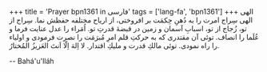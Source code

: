 +++
title = 'Prayer bpn1361 in فارسی'
tags = ['lang-fa', 'bpn1361']
+++
الهی الهی
سِراج امرت را به دُهنِ حِكمَت بر افروختی، از ارياح مختلفه حفظش نما. سِراج از تو، زُجاج از تو، اسبابِ آسمان و زمين در قبضۀ قدرتِ تو. اُمَراء را عدل عنايت فرما و عُلَما را انصاف. توئی آن مقتدری كه به حركتِ قلم امرِ مُبرَمَت را نصرت فرمودی و اولياء را راه نمودی. توئی مالكِ قدرت و مليكِ اقتدار. لا اِلهَ اِلّا اَنتَ العَزيزُ المُختارُ.

-- Bahá'u'lláh
